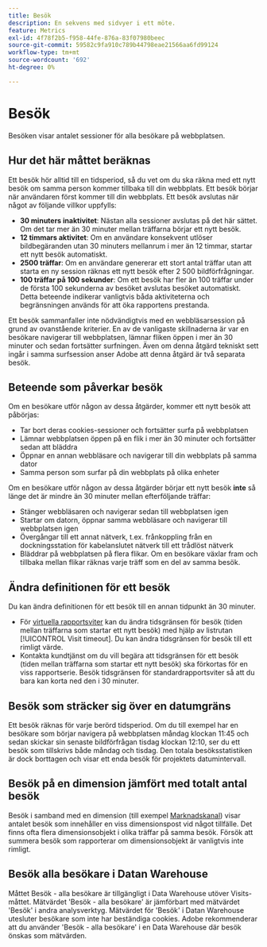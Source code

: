 ```yaml
---
title: Besök
description: En sekvens med sidvyer i ett möte.
feature: Metrics
exl-id: 4f78f2b5-f958-44fe-876a-83f07980beec
source-git-commit: 59582c9fa910c789b44798eae21566aa6fd99124
workflow-type: tm+mt
source-wordcount: '692'
ht-degree: 0%

---
```


# Besök

Besöken [](overview.md) visar antalet sessioner för alla besökare på webbplatsen.

## Hur det här måttet beräknas

Ett besök hör alltid till en tidsperiod, så du vet om du ska räkna med ett nytt besök om samma person kommer tillbaka till din webbplats. Ett besök börjar när användaren först kommer till din webbplats. Ett besök avslutas när något av följande villkor uppfylls:

* **30 minuters inaktivitet**: Nästan alla sessioner avslutas på det här sättet. Om det tar mer än 30 minuter mellan träffarna börjar ett nytt besök.
* **12 timmars aktivitet**: Om en användare konsekvent utlöser bildbegäranden utan 30 minuters mellanrum i mer än 12 timmar, startar ett nytt besök automatiskt.
* **2500 träffar**: Om en användare genererar ett stort antal träffar utan att starta en ny session räknas ett nytt besök efter 2 500 bildförfrågningar.
* **100 träffar på 100 sekunder**: Om ett besök har fler än 100 träffar under de första 100 sekunderna av besöket avslutas besöket automatiskt. Detta beteende indikerar vanligtvis båda aktiviteterna och begränsningen används för att öka rapportens prestanda.

Ett besök sammanfaller inte nödvändigtvis med en webbläsarsession på grund av ovanstående kriterier. En av de vanligaste skillnaderna är var en besökare navigerar till webbplatsen, lämnar fliken öppen i mer än 30 minuter och sedan fortsätter surfningen. Även om denna åtgärd tekniskt sett ingår i samma surfsession anser Adobe att denna åtgärd är två separata besök.

## Beteende som påverkar besök

Om en besökare utför någon av dessa åtgärder, kommer ett nytt besök att påbörjas:

* Tar bort deras cookies-sessioner och fortsätter surfa på webbplatsen
* Lämnar webbplatsen öppen på en flik i mer än 30 minuter och fortsätter sedan att bläddra
* Öppnar en annan webbläsare och navigerar till din webbplats på samma dator
* Samma person som surfar på din webbplats på olika enheter

Om en besökare utför någon av dessa åtgärder börjar ett nytt besök **inte** så länge det är mindre än 30 minuter mellan efterföljande träffar:

* Stänger webbläsaren och navigerar sedan till webbplatsen igen
* Startar om datorn, öppnar samma webbläsare och navigerar till webbplatsen igen
* Övergångar till ett annat nätverk, t.ex. frånkoppling från en dockningsstation för kabelanslutet nätverk till ett trådlöst nätverk
* Bläddrar på webbplatsen på flera flikar. Om en besökare växlar fram och tillbaka mellan flikar räknas varje träff som en del av samma besök.

## Ändra definitionen för ett besök

Du kan ändra definitionen för ett besök till en annan tidpunkt än 30 minuter.

* För [virtuella rapportsviter](../vrs/vrs-about.md) kan du ändra tidsgränsen för besök (tiden mellan träffarna som startar ett nytt besök) med hjälp av listrutan [!UICONTROL Visit timeout]. Du kan ändra tidsgränsen för besök till ett rimligt värde.
* Kontakta kundtjänst om du vill begära att tidsgränsen för ett besök (tiden mellan träffarna som startar ett nytt besök) ska förkortas för en viss rapportserie. Besök tidsgränsen för standardrapportsviter så att du bara kan korta ned den i 30 minuter.

## Besök som sträcker sig över en datumgräns

Ett besök räknas för varje berörd tidsperiod. Om du till exempel har en besökare som börjar navigera på webbplatsen måndag klockan 11:45 och sedan skickar sin senaste bildförfrågan tisdag klockan 12:10, ser du ett besök som tillskrivs både måndag och tisdag. Den totala besöksstatistiken är dock borttagen och visar ett enda besök för projektets datumintervall.

## Besök på en dimension jämfört med totalt antal besök

Besök i samband med en dimension (till exempel [Marknadskanal](../dimensions/marketing-channel.md)) visar antalet besök som innehåller en viss dimensionspost vid något tillfälle. Det finns ofta flera dimensionsobjekt i olika träffar på samma besök. Försök att summera besök som rapporterar om dimensionsobjekt är vanligtvis inte rimligt.

## Besök alla besökare i Datan Warehouse

Måttet Besök - alla besökare är tillgängligt i Data Warehouse utöver Visits-måttet. Mätvärdet &#39;Besök - alla besökare&#39; är jämförbart med mätvärdet &#39;Besök&#39; i andra analysverktyg. Mätvärdet för &#39;Besök&#39; i Datan Warehouse utesluter besökare som inte har beständiga cookies. Adobe rekommenderar att du använder &#39;Besök - alla besökare&#39; i en Data Warehouse där besök önskas som mätvärden.
